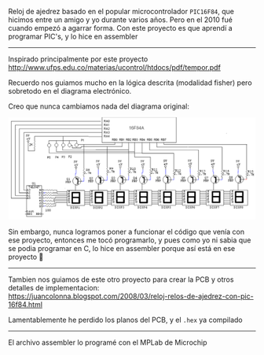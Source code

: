 Reloj de ajedrez basado en el popular microcontrolador `PIC16F84`, que hicimos entre un amigo y yo durante varios años. Pero en el 2010 fué cuando empezó a agarrar forma. Con este proyecto es que aprendí a programar PIC's, y lo hice en assembler

---

Inspirado principalmente por este proyecto http://www.ufps.edu.co/materias/ucontrol/htdocs/pdf/tempor.pdf

Recuerdo nos guiamos mucho en la lógica descrita (modalidad fisher) pero sobretodo en el diagrama electrónico.

Creo que nunca cambiamos nada del diagrama original:

![schema](schema_from_pdf.png)

Sin embargo, nunca logramos poner a funcionar el código que venía con ese proyecto, entonces me tocó programarlo, y pues como yo ni sabia que se podia programar en C, lo hice en assembler porque así está en ese proyecto 🤷

---

Tambien nos guiamos de este otro proyecto para crear la PCB y otros detalles de implementacion: https://juancolonna.blogspot.com/2008/03/reloj-relos-de-ajedrez-con-pic-16f84.html

Lamentablemente he perdido los planos del PCB, y el `.hex` ya compilado

---

El archivo assembler lo programé con el MPLab de Microchip